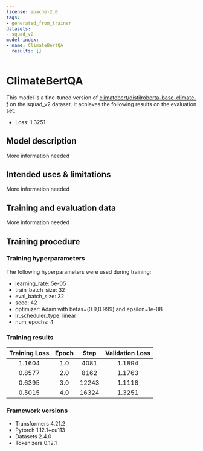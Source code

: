 ```yaml
---
license: apache-2.0
tags:
- generated_from_trainer
datasets:
- squad_v2
model-index:
- name: ClimateBertQA
  results: []
---
```


<!-- This model card has been generated automatically according to the information the Trainer had access to. You
should probably proofread and complete it, then remove this comment. -->

# ClimateBertQA

This model is a fine-tuned version of [climatebert/distilroberta-base-climate-f](https://huggingface.co/climatebert/distilroberta-base-climate-f) on the squad_v2 dataset.
It achieves the following results on the evaluation set:
- Loss: 1.3251

## Model description

More information needed

## Intended uses & limitations

More information needed

## Training and evaluation data

More information needed

## Training procedure

### Training hyperparameters

The following hyperparameters were used during training:
- learning_rate: 5e-05
- train_batch_size: 32
- eval_batch_size: 32
- seed: 42
- optimizer: Adam with betas=(0.9,0.999) and epsilon=1e-08
- lr_scheduler_type: linear
- num_epochs: 4

### Training results

| Training Loss | Epoch | Step  | Validation Loss |
|:-------------:|:-----:|:-----:|:---------------:|
| 1.1604        | 1.0   | 4081  | 1.1894          |
| 0.8577        | 2.0   | 8162  | 1.1763          |
| 0.6395        | 3.0   | 12243 | 1.1118          |
| 0.5015        | 4.0   | 16324 | 1.3251          |


### Framework versions

- Transformers 4.21.2
- Pytorch 1.12.1+cu113
- Datasets 2.4.0
- Tokenizers 0.12.1
